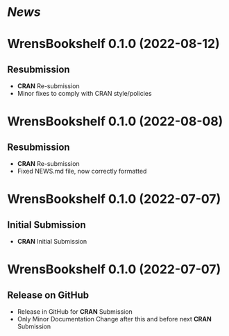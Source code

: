 # *News*

# WrensBookshelf 0.1.0 (2022-08-12)

## Resubmission

* **CRAN** Re-submission
* Minor fixes to comply with CRAN style/policies

# WrensBookshelf 0.1.0 (2022-08-08)

## Resubmission

* **CRAN** Re-submission
* Fixed NEWS.md file, now correctly formatted

# WrensBookshelf 0.1.0 (2022-07-07)

## Initial Submission

* **CRAN** Initial Submission

# WrensBookshelf 0.1.0 (2022-07-07)

## Release on GitHub

* Release in GitHub for **CRAN** Submission
* Only Minor Documentation Change after this and before next **CRAN** Submission
